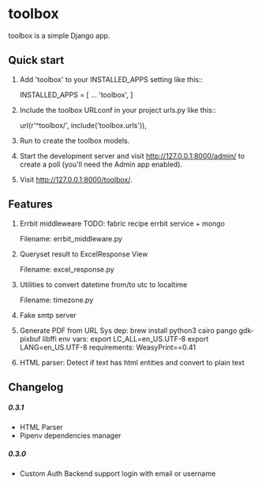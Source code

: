 toolbox
======

toolbox is a simple Django app.


Quick start
-----------

1. Add 'toolbox' to your INSTALLED_APPS setting like this::

    INSTALLED_APPS = [
        ...
        'toolbox',
    ]

2. Include the toolbox URLconf in your project urls.py like this::

    url(r'^toolbox/', include('toolbox.urls')),

3. Run  to create the toolbox models.

4. Start the development server and visit http://127.0.0.1:8000/admin/
   to create a poll (you'll need the Admin app enabled).

5. Visit http://127.0.0.1:8000/toolbox/.


Features
----------

1. Errbit middleweare
    TODO: fabric recipe errbit service + mongo

    Filename: errbit_middleware.py

2. Queryset result to ExcelResponse View

    Filename: excel_response.py

3. Utilities to convert datetime from/to utc to localtime

    Filename: timezone.py


4. Fake smtp server


5. Generate PDF from URL
    Sys dep: brew install python3 cairo pango gdk-pixbuf libffi
    env vars:
        export LC_ALL=en_US.UTF-8
        export LANG=en_US.UTF-8
    requirements: WeasyPrint==0.41

6. HTML parser: Detect if text has html entities and convert to plain text


Changelog
----------

##### 0.3.1
* HTML Parser
* Pipenv dependencies manager

##### 0.3.0
* Custom Auth Backend support login with email or username

